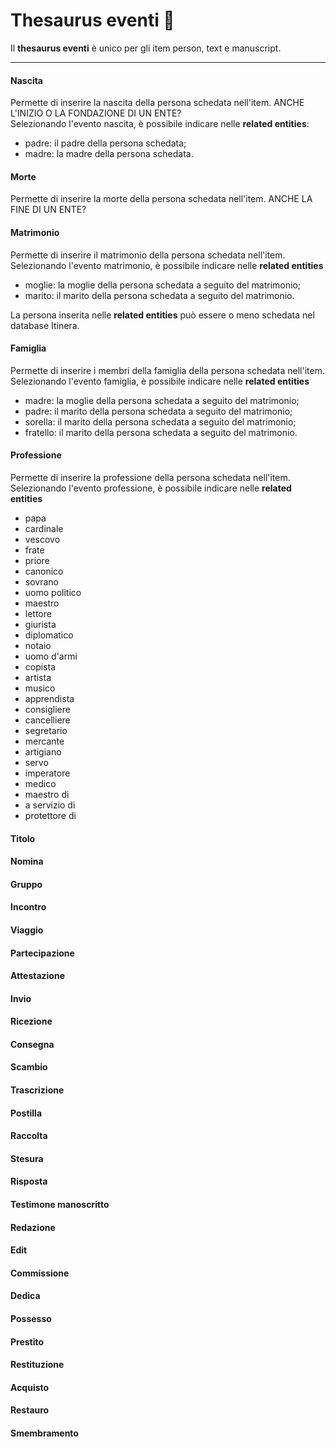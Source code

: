 # Thesaurus eventi 🚧


Il **thesaurus eventi** è unico per gli item person, text e manuscript. 

***

#### Nascita
Permette di inserire la nascita della persona schedata nell'item. 
ANCHE L'INIZIO O LA FONDAZIONE DI UN ENTE?   
Selezionando l'evento nascita, è possibile indicare nelle **related entities**:
* padre: il padre della persona schedata;
* madre: la madre della persona schedata.
    
#### Morte 

Permette di inserire la morte della persona schedata nell'item.
ANCHE LA FINE DI UN ENTE?

#### Matrimonio  

Permette di inserire il matrimonio della persona schedata nell'item.  
Selezionando l'evento matrimonio, è possibile indicare nelle **related entities**
* moglie: la moglie della persona schedata a seguito del matrimonio;
* marito: il marito della persona schedata a seguito del matrimonio.

La persona inserita nelle **related entities** può essere o meno schedata nel database Itinera.

#### Famiglia

Permette di inserire i membri della famiglia della persona schedata nell'item.  
Selezionando l'evento famiglia, è possibile indicare nelle **related entities**
* madre: la moglie della persona schedata a seguito del matrimonio;
* padre: il marito della persona schedata a seguito del matrimonio;
* sorella: il marito della persona schedata a seguito del matrimonio;
* fratello: il marito della persona schedata a seguito del matrimonio.

#### Professione   
Permette di inserire la professione della persona schedata nell'item.  
Selezionando l'evento professione, è possibile indicare nelle **related entities**
* papa
* cardinale
* vescovo
* frate
* priore
* canonico
* sovrano
* uomo politico
* maestro
* lettore
* giurista
* diplomatico
* notaio
* uomo d'armi
* copista
* artista
* musico
* apprendista
* consigliere
* cancelliere
* segretario
* mercante
* artigiano
* servo
* imperatore
* medico
* maestro di
* a servizio di
* protettore di


#### Titolo  

#### Nomina   

#### Gruppo 

#### Incontro  

#### Viaggio 

#### Partecipazione  

#### Attestazione

#### Invio 

#### Ricezione   

#### Consegna  

#### Scambio 

#### Trascrizione

#### Postilla 

#### Raccolta

#### Stesura 

#### Risposta   
 
#### Testimone manoscritto 

#### Redazione

#### Edit

#### Commissione

#### Dedica

#### Possesso

#### Prestito

#### Restituzione

#### Acquisto

#### Restauro

#### Smembramento      
